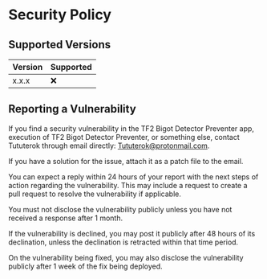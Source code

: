 # Security Policy

## Supported Versions

| Version   | Supported          |
| --------- | ------------------ |
| x.x.x   | :x:                |

## Reporting a Vulnerability

If you find a security vulnerability in the TF2 Bigot Detector Preventer app, execution of TF2 Bigot Detector Preventer,
or something else, contact Tututerok through email directly: [Tututerok@protonmail.com](mailto:Tututerok@protonmail.com).

If you have a solution for the issue, attach it as a patch file to the email.

You can expect a reply within 24 hours of your report with the next steps of action
regarding the vulnerability. This may include a request to create a pull request to
resolve the vulnerability if applicable.

You must not disclose the vulnerability publicly unless you have not received a response after 1 month.

If the vulnerability is declined, you may post it publicly after 48 hours of its declination, unless the
declination is retracted within that time period.

On the vulnerability being fixed, you may also disclose the vulnerability publicly after 1 week of the
fix being deployed.
